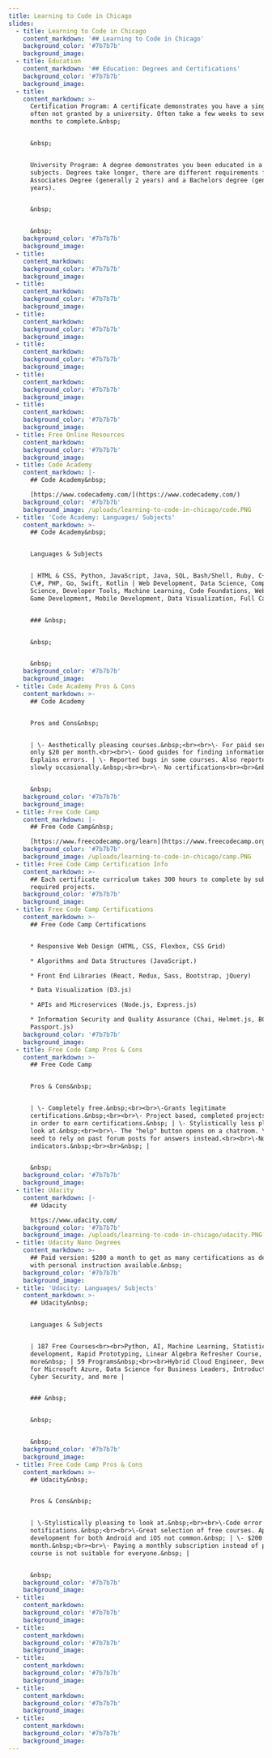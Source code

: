 ```yaml
---
title: Learning to Code in Chicago
slides:
  - title: Learning to Code in Chicago
    content_markdown: '## Learning to Code in Chicago'
    background_color: '#7b7b7b'
    background_image:
  - title: Education
    content_markdown: '## Education: Degrees and Certifications'
    background_color: '#7b7b7b'
    background_image:
  - title:
    content_markdown: >-
      Certification Program: A certificate demonstrates you have a single skill,
      often not granted by a university. Often take a few weeks to several
      months to complete.&nbsp;


      &nbsp;


      University Program: A degree demonstrates you been educated in a variety
      subjects. Degrees take longer, there are different requirements for an
      Associates Degree (generally 2 years) and a Bachelors degree (generally 4
      years).


      &nbsp;


      &nbsp;
    background_color: '#7b7b7b'
    background_image:
  - title:
    content_markdown:
    background_color: '#7b7b7b'
    background_image:
  - title:
    content_markdown:
    background_color: '#7b7b7b'
    background_image:
  - title:
    content_markdown:
    background_color: '#7b7b7b'
    background_image:
  - title:
    content_markdown:
    background_color: '#7b7b7b'
    background_image:
  - title:
    content_markdown:
    background_color: '#7b7b7b'
    background_image:
  - title:
    content_markdown:
    background_color: '#7b7b7b'
    background_image:
  - title: Free Online Resources
    content_markdown:
    background_color: '#7b7b7b'
    background_image:
  - title: Code Academy
    content_markdown: |-
      ## Code Academy&nbsp;

      [https://www.codecademy.com/](https://www.codecademy.com/)
    background_color: '#7b7b7b'
    background_image: /uploads/learning-to-code-in-chicago/code.PNG
  - title: 'Code Academy: Languages/ Subjects'
    content_markdown: >-
      ## Code Academy&nbsp;


      Languages & Subjects


      | HTML & CSS, Python, JavaScript, Java, SQL, Bash/Shell, Ruby, C++, R,
      C\#, PHP, Go, Swift, Kotlin | Web Development, Data Science, Computer
      Science, Developer Tools, Machine Learning, Code Foundations, Web Design,
      Game Development, Mobile Development, Data Visualization, Full Catalog |


      ### &nbsp;


      &nbsp;


      &nbsp;
    background_color: '#7b7b7b'
    background_image:
  - title: Code Academy Pros & Cons
    content_markdown: >-
      ## Code Academy


      Pros and Cons&nbsp;


      | \- Aesthetically pleasing courses.&nbsp;<br><br>\- For paid service,
      only $20 per month.<br><br>\- Good guides for finding information.
      Explains errors. | \- Reported bugs in some courses. Also reported it runs
      slowly occasionally.&nbsp;<br><br>\- No certifications<br><br>&nbsp; |


      &nbsp;
    background_color: '#7b7b7b'
    background_image:
  - title: Free Code Camp
    content_markdown: |-
      ## Free Code Camp&nbsp;

      [https://www.freecodecamp.org/learn](https://www.freecodecamp.org/learn)
    background_color: '#7b7b7b'
    background_image: /uploads/learning-to-code-in-chicago/camp.PNG
  - title: Free Code Camp Certification Info
    content_markdown: >-
      ## Each certificate curriculum takes 300 hours to complete by submitting 5
      required projects.
    background_color: '#7b7b7b'
    background_image:
  - title: Free Code Camp Certifications
    content_markdown: >-
      ## Free Code Camp Certifications


      * Responsive Web Design (HTML, CSS, Flexbox, CSS Grid)

      * Algorithms and Data Structures (JavaScript.)

      * Front End Libraries (React, Redux, Sass, Bootstrap, jQuery)

      * Data Visualization (D3.js)

      * APIs and Microservices (Node.js, Express.js)

      * Information Security and Quality Assurance (Chai, Helmet.js, BCrypt,
      Passport.js)
    background_color: '#7b7b7b'
    background_image:
  - title: Free Code Camp Pros & Cons
    content_markdown: >-
      ## Free Code Camp


      Pros & Cons&nbsp;


      | \- Completely free.&nbsp;<br><br>\-Grants legitimate
      certifications.&nbsp;<br><br>\- Project based, completed projects required
      in order to earn certifications.&nbsp; | \- Stylistically less pleasing to
      look at.&nbsp;<br><br>\- The "help" button opens on a chatroom. You will
      need to rely on past forum posts for answers instead.<br><br>\-No progress
      indicators.&nbsp;<br><br>&nbsp; |


      &nbsp;
    background_color: '#7b7b7b'
    background_image:
  - title: Udacity
    content_markdown: |-
      ## Udacity

      https://www.udacity.com/
    background_color: '#7b7b7b'
    background_image: /uploads/learning-to-code-in-chicago/udacity.PNG
  - title: Udacity Nano Degrees
    content_markdown: >-
      ## Paid version: $200 a month to get as many certifications as desired
      with personal instruction available.&nbsp;
    background_color: '#7b7b7b'
    background_image:
  - title: 'Udacity: Languages/ Subjects'
    content_markdown: >-
      ## Udacity&nbsp;


      Languages & Subjects


      | 187 Free Courses<br><br>Python, AI, Machine Learning, Statistics, app
      development, Rapid Prototyping, Linear Algebra Refresher Course, and
      more&nbsp; | 59 Programs&nbsp;<br><br>Hybrid Cloud Engineer, Development
      for Microsoft Azure, Data Science for Business Leaders, Introduction to
      Cyber Security, and more |


      ### &nbsp;


      &nbsp;


      &nbsp;
    background_color: '#7b7b7b'
    background_image:
  - title: Free Code Camp Pros & Cons
    content_markdown: >-
      ## Udacity&nbsp;


      Pros & Cons&nbsp;


      | \-Stylistically pleasing to look at.&nbsp;<br><br>\-Code error
      notifications.&nbsp;<br><br>\-Great selection of free courses. App
      development for both Android and iOS not common.&nbsp; | \- $200 a
      month.&nbsp;<br><br>\- Paying a monthly subscription instead of paying by
      course is not suitable for everyone.&nbsp; |


      &nbsp;
    background_color: '#7b7b7b'
    background_image:
  - title:
    content_markdown:
    background_color: '#7b7b7b'
    background_image:
  - title:
    content_markdown:
    background_color: '#7b7b7b'
    background_image:
  - title:
    content_markdown:
    background_color: '#7b7b7b'
    background_image:
  - title:
    content_markdown:
    background_color: '#7b7b7b'
    background_image:
  - title:
    content_markdown:
    background_color: '#7b7b7b'
    background_image:
---
```

